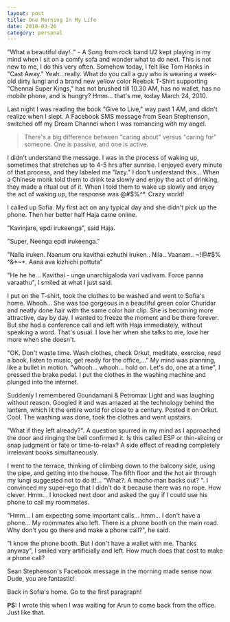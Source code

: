 ```yaml
---
layout: post
title: One Morning In My Life
date: 2010-03-26
category: personal
---
```


"What a beautiful day!.." - A Song from rock band U2 kept playing in my mind when I sit on a comfy sofa and wonder what to do next. This is not new to me, I do this very often. Somehow today, I felt like Tom Hanks in "Cast Away." Yeah.. really. What do you call a guy who is wearing a week-old dirty lungi and a brand new yellow color Reebok T-Shirt supporting "Chennai Super Kings," has not brushed till 10.30 AM, has no wallet, has no mobile phone, and is hungry? Hmm... that's me, today March 24, 2010.  

Last night I was reading the book "Give to Live," way past 1 AM, and didn't realize when I slept. A Facebook SMS message from Sean Stephenson, switched off my Dream Channel when I was romancing with my angel.  

> There's a big difference between "caring about" versus "caring for" someone. One is passive, and one is active.  

I didn't understand the message. I was in the process of waking up, sometimes that stretches up to 4-5 hrs after sunrise. I enjoyed every minute of that process, and they labeled me "lazy." I don't understand this... When a Chinese monk told them to drink tea slowly and enjoy the act of drinking, they made a ritual out of it. When I told them to wake up slowly and enjoy the act of waking up, the response was @#$%^*. Crazy world!  

I called up Sofia. My first act on any typical day and she didn't pick up the phone. Then her better half Haja came online.  

"Kavinjare, epdi irukeenga", said Haja.  

"Super, Neenga epdi irukeenga."  

"Nalla iruken. Naanum oru kavithai ezhuthi iruken.. Nila.. Vaanam.. ~!@#$% ^&*~*. Aana ava kizhichi pottuta"  

"He he he... Kavithai - unga unarchigaloda vari vadivam. Force panna varaathu", I smiled at what I just said.  

I put on the T-shirt, took the clothes to be washed and went to Sofia's home. Whooh... She was too gorgeous in a beautiful green color Churidar and neatly done hair with the same color hair clip. She is becoming more attractive, day by day. I wanted to freeze the moment and be there forever. But she had a conference call and left with Haja immediately, without speaking a word. That's usual. I love her when she talks to me, love her more when she doesn't.  

"OK. Don't waste time. Wash clothes, check Orkut, meditate, exercise, read a book, listen to music, get ready for the office,..." My mind was planning, like a bullet in motion. "whooh... whooh... hold on. Let's do, one at a time", I pressed the brake pedal. I put the clothes in the washing machine and plunged into the internet.  

Suddenly I remembered Goundamani & Petromax Light and was laughing without reason. Googled it and was amazed at the technology behind the lantern, which lit the entire world for close to a century. Posted it on Orkut. Cool. The washing was done, took the clothes and went upstairs.  

"What if they left already?". A question spurred in my mind as I approached the door and ringing the bell confirmed it. Is this called ESP or thin-slicing or snap judgment or fate or time-to-relax? A side effect of reading completely irrelevant books simultaneously.  

I went to the terrace, thinking of climbing down to the balcony side, using the pipe, and getting into the house. The fifth floor and the hot air through my lungi suggested not to do it!... "What?. A macho man backs out? ". I convinced my super-ego that I didn't do it because there was no rope. How clever. Hmm... I knocked next door and asked the guy if I could use his phone to call my roommates.  

"Hmm... I am expecting some important calls... hmm... I don't have a phone... My roommates also left. There is a phone booth on the main road. Why don't you go there and make a phone call?", he said.  

"I know the phone booth. But I don't have a wallet with me. Thanks anyway", I smiled very artificially and left. How much does that cost to make a phone call?  

Sean Stephenson's Facebook message in the morning made sense now. Dude, you are fantastic!  

Back in Sofia's home. Go to the first paragraph!  

**PS:** I wrote this when I was waiting for Arun to come back from the office. Just like that.   
